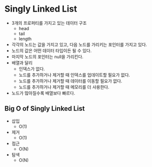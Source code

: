 # Singly Linked List
- 3개의 프로퍼티를 가지고 있는 데이터 구조
  - head
  - tail
  - length
- 각각의 노드는 값을 가지고 있고, 다음 노드를 가리키는 포인터를 가지고 있다.
- 노드의 값은 어떤 데이터 타입이든 될 수 있다.
- 마지막 노드의 포인터는 null을 가리킨다.
- 배열과 달리 
  - 인덱스가 없다.
  - 노드를 추가하거나 제거할 때 인덱스를 업데이트할 필요가 없다.
  - 노드를 추가하거나 제거할 때 데이터를 이동할 필요가 없다.
  - 노드를 추가하거나 제거할 때 메모리를 더 사용한다.
- 노드가 많아질수록 배열보다 빠르다.

## Big O of Singly Linked List
- 삽입
  - O(1)
- 제거
  - O(1)
- 접근
  - O(N)
- 탐색
  - O(N)
